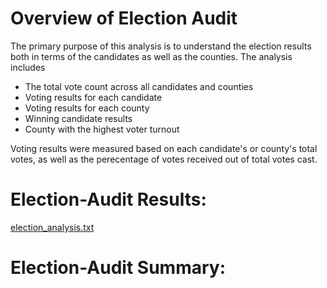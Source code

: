 # Overview of Election Audit
The primary purpose of this analysis is to understand the election results both in terms of the candidates as well as the counties. The analysis includes 
 - The total vote count across all candidates and counties
 - Voting results for each candidate
 - Voting results for each county
 - Winning candidate results
 - County with the highest voter turnout

Voting results were measured based on each candidate's or county's total votes, as well as the perecentage of votes received out of total votes cast.

# Election-Audit Results:

[election_analysis.txt](https://github.com/LacyS6198/Election_Analysis/files/7613607/election_analysis.txt)


# Election-Audit Summary:
